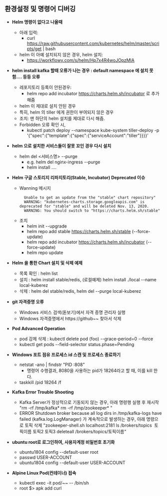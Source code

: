 ## 환경설정 및 명령어 디버깅

* **Helm 명령이 없다고 나올때**
  - 아래 입력:
    - curl https://raw.githubusercontent.com/kubernetes/helm/master/scripts/get | bash 
  - helm 이 아예 설치되지 않은 경우, helm 설치:
    - https://workflowy.com/s/helm/Hp7x4R4woJOpzMlA

* **helm install kafka 할때 오류가 나는 경우  : default namespace 에 설치 못함.... 등등 오류**
  - 레포지토리 등록이 안된경우:
    - helm repo add incubator https://charts.helm.sh/incubator 로 추가해줌
  - helm 이 제대로 설치 안된 경우
  - 특히, helm 의 tiller 에게 권한이 부여되지 않은 경우
  - 조치:  맨 하단의 helm 설치를 제대로 다시 해줌.
  - Forbidden 오류 확인 시,
    - kubectl patch deploy --namespace kube-system tiller-deploy -p '{"spec":{"template":{"spec":{"serviceAccount":"tiller"}}}}'
* **helm 으로 설치한 서비스들이 잘못 꼬인 경우 다시 설치**
  - helm del <서비스명> --purge
    - e.g. helm del nginx-ingress --purge
    - helm install .... 
* **Helm  구글 스토리지 리파지토리(Stable, Incubator) Deprecated 이슈**
  - Wanning 메시지
    ```
      Unable to get an update from the "stable" chart repository"
      WARNING: "kubernetes-charts.storage.googleapis.com" is deprecated for "stable" and will be deleted Nov. 13, 2020.
      WARNING: You should switch to "https://charts.helm.sh/stable"
    ```
  - 조치
    - helm init --upgrade
    - helm repo add stable https://charts.helm.sh/stable (--force-update)
    - helm repo add incubator https://charts.helm.sh/incubator (--force-update)
    - helm repo update
* **Helm 을 통한 Chart 설치 및 삭제 예제**
  - 목록 확인 : helm list
  - 설치 : helm install stable/redis, (로컬예제) helm install ./local --name local-kuberez
  - 삭제 : helm del stable/redis, helm del --purge local-kuberez

* **git 자격증명 오류**

  - Windows 서비스 검색(돋보기)에서 자격 증명 관리자 실행
  - Windows 자격증명에서 https://github~~ 찾아서 삭제
* **Pod Advanced Operation**

  - pod 강제 삭제 : kubectl delete pod (foo) --grace-period=0 --force
  - kubectl get pods --field-selector status.phase=Pending

* **Windows  포트 점유 프로세스 id 스캔 및 프로세스 종료하기**

  - netstat -ano | findstr "PID :808"
    - 명령어 수행결과, 8080을 사용하는 pid가 18264라고 할 때, 이를 kill 한다.
  - taskkill /pid 18264 /f

* **Kafka Error Trouble Shooting**

  - Kafka Server가 정상적으로 기동되지 않는 경우, 아래 명령행 실행 후 재시작
    "rm -rf /tmp/kafka*
    rm -rf  /tmp/zookeeper*
    "
  - ERROR Shutdown broker because all log dirs in /tmp/kafka-logs have failed (kafka.log.LogManager) 가 계속적으로 발생하는 경우, 아래 명령으로 토픽 삭제
    "zookeeper-shell.sh localhost:2181
    ls /brokers/topics 
    토픽이름 토픽2 토픽3
    deleteall /brokers/topics/토픽이름"

* **ubuntu root로 로그인하여, 사용자계정 비밀번호 초기화**

  - ubuntu1804 config --default-user root
  - passwd USER-ACCOUNT
  - ubuntu1804 config --default-user USER-ACCOUNT

* **Alpine Linux Pod(컨테이너) 접속**

  - kubectl exec -it pod/~~ -- /bin/sh
  - root $> apk add curl
